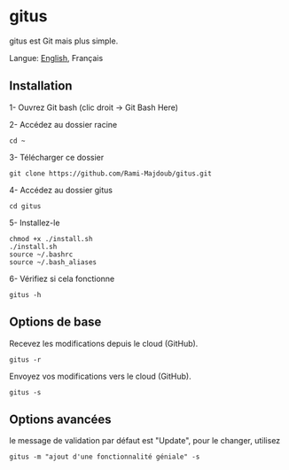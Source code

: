 # gitus
gitus est Git mais plus simple.

Langue: [English](./README.md), Français
## Installation
1- Ouvrez Git bash (clic droit -> Git Bash Here)

2- Accédez au dossier racine

	cd ~

3- Télécharger ce dossier

	git clone https://github.com/Rami-Majdoub/gitus.git

4- Accédez au dossier gitus

	cd gitus

5- Installez-le

	chmod +x ./install.sh
	./install.sh
	source ~/.bashrc
	source ~/.bash_aliases

6- Vérifiez si cela fonctionne

	gitus -h

## Options de base
Recevez les modifications depuis le cloud (GitHub).

	gitus -r

Envoyez vos modifications vers le cloud (GitHub).

	gitus -s

## Options avancées
le message de validation par défaut est "Update", pour le changer, utilisez

	gitus -m "ajout d'une fonctionnalité géniale" -s
